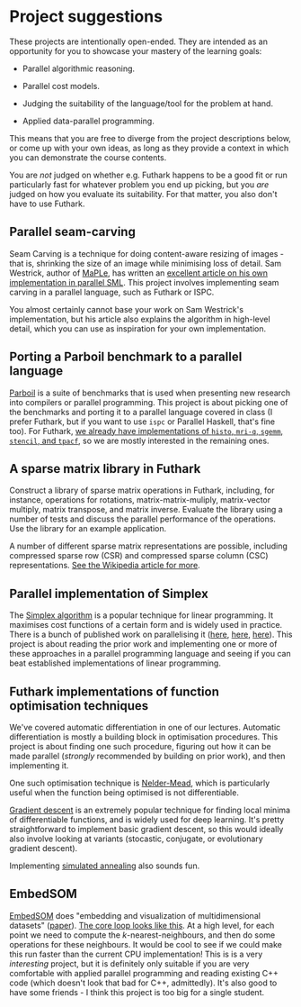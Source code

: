 # Project suggestions

These projects are intentionally open-ended.  They are intended as an
opportunity for you to showcase your mastery of the learning goals:

* Parallel algorithmic reasoning.

* Parallel cost models.

* Judging the suitability of the language/tool for the problem at
  hand.

* Applied data-parallel programming.

This means that you are free to diverge from the project descriptions
below, or come up with your own ideas, as long as they provide a
context in which you can demonstrate the course contents.

You are *not* judged on whether e.g. Futhark happens to be a good fit
or run particularly fast for whatever problem you end up picking, but
you *are* judged on how you evaluate its suitability.  For that
matter, you also don't have to use Futhark.

## Parallel seam-carving

Seam Carving is a technique for doing content-aware resizing of
images - that is, shrinking the size of an image while minimising loss
of detail.  Sam Westrick, author of
[MaPLe](https://github.com/MPLLang/mpl), has written an [excellent
article on his own implementation in parallel
SML](https://shwestrick.github.io/2020/07/29/seam-carve.html).  This
project involves implementing seam carving in a parallel language,
such as Futhark or ISPC.

You almost certainly cannot base your work on Sam Westrick's
implementation, but his article also explains the algorithm in
high-level detail, which you can use as inspiration for your own
implementation.

## Porting a Parboil benchmark to a parallel language

[Parboil](http://impact.crhc.illinois.edu/parboil/parboil.aspx) is a
suite of benchmarks that is used when presenting new research into
compilers or parallel programming.  This project is about picking one
of the benchmarks and porting it to a parallel language covered in
class (I prefer Futhark, but if you want to use `ispc` or Parallel
Haskell, that's fine too).  For Futhark, [we already have
implementations of `histo`, `mri-q`, `sgemm`, `stencil`, and
`tpacf`](https://github.com/diku-dk/futhark-benchmarks/tree/master/parboil),
so we are mostly interested in the remaining ones.

## A sparse matrix library in Futhark

Construct a library of sparse matrix operations in Futhark, including,
for instance, operations for rotations, matrix-matrix-muliply,
matrix-vector multiply, matrix transpose, and matrix inverse. Evaluate
the library using a number of tests and discuss the parallel
performance of the operations. Use the library for an example
application.

A number of different sparse matrix representations are possible,
including compressed sparse row (CSR) and compressed sparse column
(CSC) representations. [See the Wikipedia article for
more](https://en.wikipedia.org/wiki/Sparse_matrix).

## Parallel implementation of Simplex

The [Simplex
algorithm](https://en.wikipedia.org/wiki/Simplex_algorithm) is a
popular technique for linear programming.  It maximises cost functions
of a certain form and is widely used in practice.  There is a bunch of
published work on parallelising it
([here](https://dl.acm.org/doi/10.1016/S0167-6377%2800%2900017-1),
[here](https://dl.acm.org/doi/10.1109/IPDPS.2011.362),
[here](https://www.sciencedirect.com/science/article/abs/pii/S0096300314014714)).
This project is about reading the prior work and implementing one or
more of these approaches in a parallel programming language and seeing
if you can beat established implementations of linear programming.

## Futhark implementations of function optimisation techniques

We've covered automatic differentiation in one of our lectures.
Automatic differentiation is mostly a building block in optimisation
procedures.  This project is about finding one such procedure,
figuring out how it can be made parallel (*strongly* recommended by
building on prior work), and then implementing it.

One such optimisation technique is
[Nelder-Mead](https://en.wikipedia.org/wiki/Nelder%E2%80%93Mead_method),
which is particularly useful when the function being optimised is not
differentiable.

[Gradient descent](https://en.wikipedia.org/wiki/Gradient_descent) is
an extremely popular technique for finding local minima of
differentiable functions, and is widely used for deep learning.  It's
pretty straightforward to implement basic gradient descent, so this
would ideally also involve looking at variants (stocastic, conjugate,
or evolutionary gradient descent).

Implementing [simulated
annealing](https://en.wikipedia.org/wiki/Simulated_annealing) also
sounds fun.

## EmbedSOM

[EmbedSOM](https://github.com/exaexa/EmbedSOM) does "embedding and
visualization of multidimensional datasets"
([paper](https://f1000research.com/articles/8-2120)).  [The core loop
looks like
this](https://github.com/exaexa/EmbedSOM/blob/b118a0eba4ad486ef32288d5c88c55ffe6d33e96/src/embed.cpp#L391-L401).
At a high level, for each point we need to compute the
*k*-nearest-neighbours, and then do some operations for these
neighbours.  It would be cool to see if we could make this run faster
than the current CPU implementation!  This is is a very *interesting*
project, but it is definitely only suitable if you are very
comfortable with applied parallel programming and reading existing C++
code (which doesn't look that bad for C++, admittedly).  It's also
good to have some friends - I think this project is too big for a
single student.
